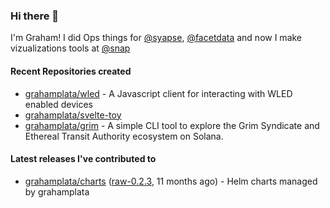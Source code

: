 ### Hi there 👋

I'm Graham! I did Ops things for [@syapse](https://github.com/syapse), [@facetdata](https://github.com/facetdata) and now I make vizualizations tools at [@snap](https://github.com/snapchat/)

#### Recent Repositories created
- [grahamplata/wled](https://github.com/grahamplata/wled) - A Javascript client for interacting with WLED enabled devices
- [grahamplata/svelte-toy](https://github.com/grahamplata/svelte-toy)
- [grahamplata/grim](https://github.com/grahamplata/grim) - A simple CLI tool to explore the Grim Syndicate and Ethereal Transit Authority ecosystem on Solana.

#### Latest releases I've contributed to


- [grahamplata/charts](https://github.com/grahamplata/charts) ([raw-0.2.3](https://github.com/grahamplata/charts/releases/tag/raw-0.2.3), 11 months ago) - Helm charts managed by grahamplata
